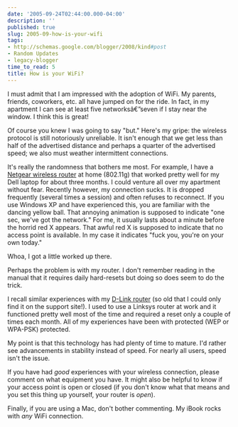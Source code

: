 ```yaml
---
date: '2005-09-24T02:44:00.000-04:00'
description: ''
published: true
slug: 2005-09-how-is-your-wifi
tags:
- http://schemas.google.com/blogger/2008/kind#post
- Random Updates
- legacy-blogger
time_to_read: 5
title: How is your WiFi?
---
```


I must admit that I am impressed with the adoption of WiFi. My parents, friends, coworkers, etc. all have jumped on for the ride. In fact, in my apartment I can see at least five networksâ€”seven if I stay near the window. I think this is great!

Of course you knew I was going to say "but." Here's my gripe: the wireless protocol is still notoriously unreliable. It isn't enough that we get less than half of the advertised distance and perhaps a quarter of the advertised speed; we also must weather intermittent connections. 

It's really the randomness that bothers me most. For example, I have a <a href="http://netgear.com/products/details/WGR614.php">Netgear wireless router</a> at home (802.11g) that worked pretty well for my Dell laptop for about three months. I could venture all over my apartment without fear. Recently however, my connection sucks. It is dropped frequently (several times a session) and often refuses to reconnect. If you use Windows XP and have experienced this, you are familiar with the dancing yellow ball. That annoying animation is supposed to indicate "one sec, we've got the network." For me, it usually lasts about a minute before the horrid red X appears. That awful red X is supposed to indicate that no access point is available. In my case it indicates "fuck you, you're on your own today."

Whoa, I got a little worked up there. 

Perhaps the problem is with my router. I don't remember reading in the manual that it requires daily hard-resets but doing so does seem to do the trick.

I recall similar experiences with my <a href="http://support.dlink.com/products/view.asp?productid=DI%2D711">D-Link router</a> (so old that I could only find it on the support site!). I used to use a Linksys router at work and it functioned pretty well most of the time and required a reset only a couple of times each month. All of my experiences have been with protected (WEP or WPA-PSK) protected.

My point is that this technology has had plenty of time to mature. I'd rather see advancements in stability instead of speed. For nearly all users, speed isn't the issue.

If you have had *good* experiences with your wireless connection, please comment on what equipment you have. It might also be helpful to know if your access point is open or closed (if you don't know what that means and you set this thing up yourself, your router is *open*).

Finally, if you are using a Mac, don't bother commenting. My iBook rocks with *any* WiFi connection.